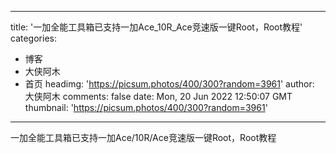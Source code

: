 
---
title: '一加全能工具箱已支持一加Ace_10R_Ace竞速版一键Root，Root教程'
categories: 
 - 博客
 - 大侠阿木
 - 首页
headimg: 'https://picsum.photos/400/300?random=3961'
author: 大侠阿木
comments: false
date: Mon, 20 Jun 2022 12:50:07 GMT
thumbnail: 'https://picsum.photos/400/300?random=3961'
---

<div>   
一加全能工具箱已支持一加Ace/10R/Ace竞速版一键Root，Root教程  
</div>
            